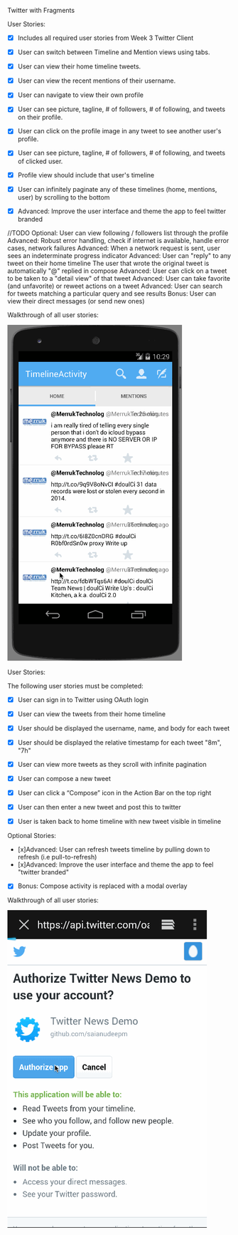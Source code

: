 Twitter with Fragments

User Stories:

* [x] Includes all required user stories from Week 3 Twitter Client
* [x] User can switch between Timeline and Mention views using tabs.
* [x] User can view their home timeline tweets.
* [x] User can view the recent mentions of their username.
* [x] User can navigate to view their own profile
* [x] User can see picture, tagline, # of followers, # of following, and tweets on their profile.
* [x] User can click on the profile image in any tweet to see another user's profile.
* [x] User can see picture, tagline, # of followers, # of following, and tweets of clicked user.
* [x] Profile view should include that user's timeline
* [x] User can infinitely paginate any of these timelines (home, mentions, user) by scrolling to the bottom
* [x]  Advanced: Improve the user interface and theme the app to feel twitter branded


//TODO
Optional: User can view following / followers list through the profile
Advanced: Robust error handling, check if internet is available, handle error cases, network failures
Advanced: When a network request is sent, user sees an indeterminate progress indicator
Advanced: User can "reply" to any tweet on their home timeline
The user that wrote the original tweet is automatically "@" replied in compose
Advanced: User can click on a tweet to be taken to a "detail view" of that tweet
Advanced: User can take favorite (and unfavorite) or reweet actions on a tweet
Advanced: User can search for tweets matching a particular query and see results
Bonus: User can view their direct messages (or send new ones)


Walkthrough of all user stories:

![Video Walkthrough](demo2.gif)






User Stories:

The following user stories must be completed:

* [x] User can sign in to Twitter using OAuth login
* [x] User can view the tweets from their home timeline
* [x] User should be displayed the username, name, and body for each tweet
* [x] User should be displayed the relative timestamp for each tweet "8m", "7h"
* [x] User can view more tweets as they scroll with infinite pagination
* [x] User can compose a new tweet
* [x] User can click a “Compose” icon in the Action Bar on the top right
* [x] User can then enter a new tweet and post this to twitter
* [x] User is taken back to home timeline with new tweet visible in timeline


Optional Stories:

* [x]Advanced: User can refresh tweets timeline by pulling down to refresh (i.e pull-to-refresh)
* [x]Advanced: Improve the user interface and theme the app to feel "twitter branded"
* [x] Bonus: Compose activity is replaced with a modal overlay

Walkthrough of all user stories:

![Video Walkthrough](demo.gif)
